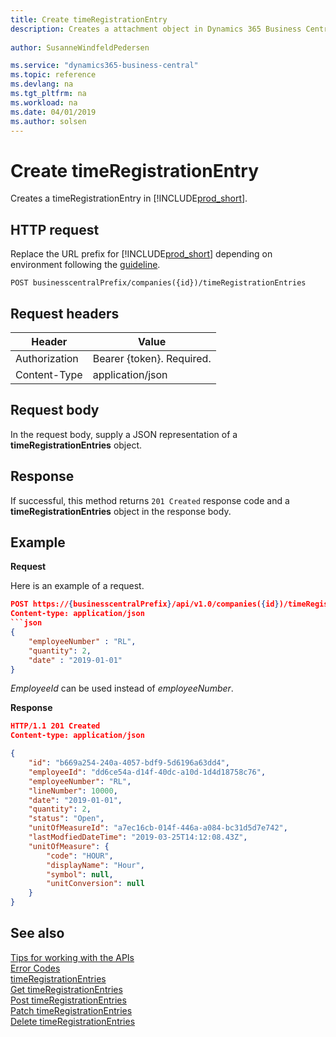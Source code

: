 ```yaml
---
title: Create timeRegistrationEntry
description: Creates a attachment object in Dynamics 365 Business Central.
 
author: SusanneWindfeldPedersen

ms.service: "dynamics365-business-central"
ms.topic: reference
ms.devlang: na
ms.tgt_pltfrm: na
ms.workload: na
ms.date: 04/01/2019
ms.author: solsen
---
```


# Create timeRegistrationEntry
Creates a timeRegistrationEntry in [!INCLUDE[prod_short](../../../includes/prod_short.md)]. 

## HTTP request
Replace the URL prefix for [!INCLUDE[prod_short](../../../includes/prod_short.md)] depending on environment following the [guideline](../../v1.0/endpoints-apis-for-dynamics.md).

```
POST businesscentralPrefix/companies({id})/timeRegistrationEntries
```

## Request headers

|Header        |Value                     |
|--------------|--------------------------|
|Authorization |Bearer {token}. Required. |
|Content-Type  |application/json          |

## Request body
In the request body, supply a JSON representation of a **timeRegistrationEntries** object.

## Response
If successful, this method returns ```201 Created``` response code and a **timeRegistrationEntries** object in the response body.

## Example

**Request**

Here is an example of a request.

```json
POST https://{businesscentralPrefix}/api/v1.0/companies({id})/timeRegistrationEntries
Content-type: application/json
```json
{
	"employeeNumber" : "RL",
	"quantity": 2,
	"date" : "2019-01-01"
}
```
*EmployeeId* can be used instead of *employeeNumber*.


**Response**

```json
HTTP/1.1 201 Created
Content-type: application/json

{
    "id": "b669a254-240a-4057-bdf9-5d6196a63dd4",
    "employeeId": "dd6ce54a-d14f-40dc-a10d-1d4d18758c76",
    "employeeNumber": "RL",
    "lineNumber": 10000,
    "date": "2019-01-01",
    "quantity": 2,
    "status": "Open",
    "unitOfMeasureId": "a7ec16cb-014f-446a-a084-bc31d5d7e742",
    "lastModfiedDateTime": "2019-03-25T14:12:08.43Z",
    "unitOfMeasure": {
        "code": "HOUR",
        "displayName": "Hour",
        "symbol": null,
        "unitConversion": null
    }
}
```

## See also
[Tips for working with the APIs](../../../developer/devenv-connect-apps-tips.md)  
[Error Codes](../dynamics_error_codes.md)  
[timeRegistrationEntries](../resources/dynamics_timeRegistrationEntry.md)  
[Get timeRegistrationEntries](../api/dynamics_timeRegistrationEntry_get.md)  
[Post timeRegistrationEntries](../api/dynamics_timeRegistrationEntry_create.md)  
[Patch timeRegistrationEntries](../api/dynamics_timeRegistrationEntry_update.md)  
[Delete timeRegistrationEntries](../api/dynamics_timeRegistrationEntry_delete.md)  

